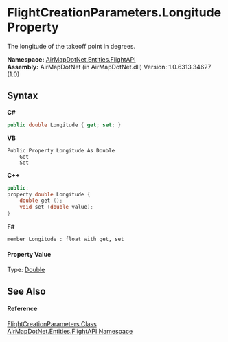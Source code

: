 # FlightCreationParameters.Longitude Property 
 

The longitude of the takeoff point in degrees.

**Namespace:**&nbsp;<a href="N_AirMapDotNet_Entities_FlightAPI">AirMapDotNet.Entities.FlightAPI</a><br />**Assembly:**&nbsp;AirMapDotNet (in AirMapDotNet.dll) Version: 1.0.6313.34627 (1.0)

## Syntax

**C#**<br />
``` C#
public double Longitude { get; set; }
```

**VB**<br />
``` VB
Public Property Longitude As Double
	Get
	Set
```

**C++**<br />
``` C++
public:
property double Longitude {
	double get ();
	void set (double value);
}
```

**F#**<br />
``` F#
member Longitude : float with get, set

```


#### Property Value
Type: <a href="http://msdn2.microsoft.com/en-us/library/643eft0t" target="_blank">Double</a>

## See Also


#### Reference
<a href="T_AirMapDotNet_Entities_FlightAPI_FlightCreationParameters">FlightCreationParameters Class</a><br /><a href="N_AirMapDotNet_Entities_FlightAPI">AirMapDotNet.Entities.FlightAPI Namespace</a><br />
